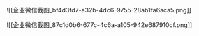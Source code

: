 ![[企业微信截图_bf4d3fd7-a32b-4dc6-9755-28ab1fa6aca5.png]]

![[企业微信截图_87c1d0b6-677c-4c6a-a105-942e687910cf.png]]